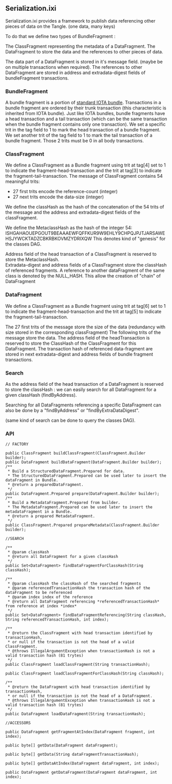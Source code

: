 ## Serialization.ixi

Serialization.ixi provides a framework to publish data referencing other pieces of data on the Tangle. (one data, many keys)

To do that we define two types of BundleFragment :

The ClassFragment representing the metadata of a DataFragment. The DataFragment to store the data and the references 
to other pieces of data.

The data part of a DataFragment is stored in it's message field. (maybe be on multiple transactions when required).
The references to other DataFragment are stored in address and extradata-digest fields of bundleFragment transactions.

### BundleFragment

A bundle fragment is a portion of [standard IOTA bundle](https://docs.iota.org/docs/getting-started/0.1/introduction/what-is-a-bundle). 
Transactions in a bundle fragment are ordered by their trunk transaction (this characteristic is inherited from IOTA bundle). 
Just like IOTA bundles, bundle fragments have a head transaction and a tail transaction (which can be the same transaction 
when the bundle fragment contains only one transaction). 
We set a specific trit in the tag field to 1 to mark the head transaction of a bundle fragment. 
We set another trit of the tag field to 1 to mark the tail transaction of a bundle fragment. 
Those 2 trits must be 0 in all body transactions.

### ClassFragment

We define a ClassFragment as a Bundle fragment using trit at tag[4] set to 1 to indicate the fragment-head-transaction 
and the trit at tag[3] to indicate the fragment-tail-transaction.
The message of ClassFragment contains 54 meaningful trits:
 - 27 first trits encode the reference-count (integer)
 - 27 next trits encode the data-size (integer)

We define the classHash as the hash of the concatenation of the 54 trits of the message and the address and 
extradata-digest fields of the classFragment.

We define the MetaclassHash as the hash of the integer 54: ISHGAHAOUEPGOUT9BEAAAEWFQFFKUR9W9EHLY9CHPQJPJTJARSAWEHSJYWCKTADZCBKRBKOVMZYDRIXQW
This denotes kind of "genesis" for the classes DAG.

Address field of the head transaction of a ClassFragment is reserved to store the MetaclassHash.  
Extradata-digest and address fields of a ClassFragment store the classHash of referenced fragments.
A reference to another dataFragment of the same class is denoted by the NULL_HASH. This allow the creation of "chain" of DataFragment

### DataFragment

We define a ClassFragment as a Bundle fragment using trit at tag[6] set to 1 to indicate the fragment-head-transaction 
and the trit at tag[5] to indicate the fragment-tail-transaction.

The 27 first trits of the message store the size of the data (redundancy with size stored in the corresponding classFragment)
The following trits of the message store the data.
The address field of the headTransaction is reserved to store the ClassHash of the ClassFragment for this DataFragment.
The transaction hash of referenced data-fragment are stored in next extradata-digest and address fields of bundle fragment transactions.

### Search

As the address field of the head transaction of a DataFragment is reserved to store the classHash : 
we can easily search for all DataFragment for a given classHash (findByAddress).

Searching for all DataFragments referencing a specific DataFragment can also be done by a "findByAddress" or "findByExtraDataDigest".

(same kind of search can be done to query the classes DAG).

### API

    // FACTORY
 
    public ClassFragment buildClassFragment(ClassFragment.Builder builder);
    public DataFragment buildDataFragment(DataFragment.Builder builder);
    /**
     * Build a StructuredDataFragment.Prepared for data.
     * The StructuredDataFragment.Prepared can be used later to insert the dataFragment in Bundle.
     * @return a preparedDataFragment.
     */
    public DataFragment.Prepared prepare(DataFragment.Builder builder);
    /**
     * Build a MetadataFragment.Prepared from builder.
     * The MetadataFragment.Prepared can be used later to insert the metadataFragment in a Bundle.
     * @return a prepared MetadataFragment.
     */
    public ClassFragment.Prepared prepareMetadata(ClassFragment.Builder builder);
    
    //SEARCH
    
    /**
     * @param classHash
     * @return all DataFragment for a given classHash
     */
    public Set<DataFragment> findDataFragmentForClassHash(String classHash);
    
    /**
     * @param classHash the classHash of the searched fragments
     * @param referencedTransactionHash the transaction hash of the dataFragment to be referenced
     * @param index index of the reference
     * @return all DataFragment referencing *referencedTransactionHash* from reference at index *index*
     */
    public Set<DataFragment> findDataFragmentReferencing(String classHash, String referencedTransactionHash, int index);

    /**
     * @return the ClassFragment with head transaction identified by transactionHash,
     * or null if the transaction is not the head of a valid ClassFragment.
     * @throws IllegalArgumentException when transactionHash is not a valid transaction hash (81 trytes)
     */
    public ClassFragment loadClassFragment(String transactionHash);

    public ClassFragment loadClassFragmentForClassHash(String classHash);
    
    /**
     * @return the DataFragment with head transaction identified by transactionHash,
     * or null if the transaction is not the head of a DataFragment.
     * @throws IllegalArgumentException when transactionHash is not a valid transaction hash (81 trytes)
     */
    public DataFragment loadDataFragment(String transactionHash);

    //ACCESSORS
    
    public DataFragment getFragmentAtIndex(DataFragment fragment, int index);

    public byte[] getData(DataFragment dataFragment);

    public byte[] getData(String dataFragmentTransactionHash);

    public byte[] getDataAtIndex(DataFragment dataFragment, int index);
        
    public DataFragment getDataFragment(DataFragment dataFragment, int index);
